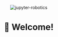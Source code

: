 <div align="center">

![jupyter-robotics](https://github.com/jupyter-robotics/.github/assets/23283243/7243aac9-30ec-4a2e-8881-558bea7ef42f)

</div>

<h1 align="center"> 🤖 Welcome! </h1>

